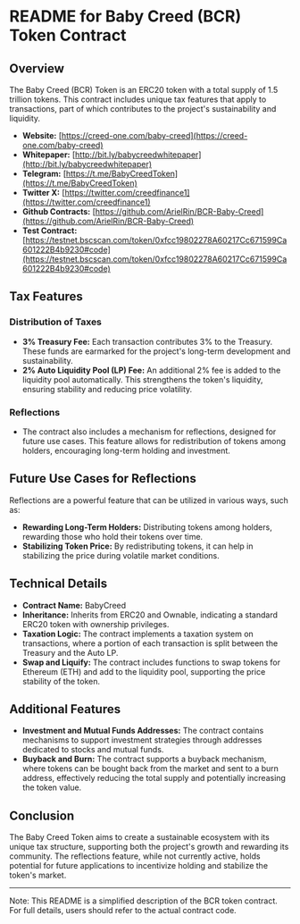 # README for Baby Creed (BCR) Token Contract

## Overview
The Baby Creed (BCR) Token is an ERC20 token with a total supply of 1.5 trillion tokens. This contract includes unique tax features that apply to transactions, part of which contributes to the project's sustainability and liquidity.

- **Website:** [https://creed-one.com/baby-creed](https://creed-one.com/baby-creed)
- **Whitepaper:** [http://bit.ly/babycreedwhitepaper](http://bit.ly/babycreedwhitepaper)
- **Telegram:** [https://t.me/BabyCreedToken](https://t.me/BabyCreedToken)
- **Twitter X:** [https://twitter.com/creedfinance1](https://twitter.com/creedfinance1)
- **Github Contracts:** [https://github.com/ArielRin/BCR-Baby-Creed](https://github.com/ArielRin/BCR-Baby-Creed)
- **Test Contract:** [https://testnet.bscscan.com/token/0xfcc19802278A60217Cc671599Ca601222B4b9230#code](https://testnet.bscscan.com/token/0xfcc19802278A60217Cc671599Ca601222B4b9230#code)

## Tax Features
### Distribution of Taxes
- **3% Treasury Fee:** Each transaction contributes 3% to the Treasury. These funds are earmarked for the project's long-term development and sustainability.
- **2% Auto Liquidity Pool (LP) Fee:** An additional 2% fee is added to the liquidity pool automatically. This strengthens the token's liquidity, ensuring stability and reducing price volatility.

### Reflections
- The contract also includes a mechanism for reflections, designed for future use cases. This feature allows for redistribution of tokens among holders, encouraging long-term holding and investment.

## Future Use Cases for Reflections
Reflections are a powerful feature that can be utilized in various ways, such as:
- **Rewarding Long-Term Holders:** Distributing tokens among holders, rewarding those who hold their tokens over time.
- **Stabilizing Token Price:** By redistributing tokens, it can help in stabilizing the price during volatile market conditions.

## Technical Details
- **Contract Name:** BabyCreed
- **Inheritance:** Inherits from ERC20 and Ownable, indicating a standard ERC20 token with ownership privileges.
- **Taxation Logic:** The contract implements a taxation system on transactions, where a portion of each transaction is split between the Treasury and the Auto LP.
- **Swap and Liquify:** The contract includes functions to swap tokens for Ethereum (ETH) and add to the liquidity pool, supporting the price stability of the token.

## Additional Features
- **Investment and Mutual Funds Addresses:** The contract contains mechanisms to support investment strategies through addresses dedicated to stocks and mutual funds.
- **Buyback and Burn:** The contract supports a buyback mechanism, where tokens can be bought back from the market and sent to a burn address, effectively reducing the total supply and potentially increasing the token value.

## Conclusion
The Baby Creed Token aims to create a sustainable ecosystem with its unique tax structure, supporting both the project's growth and rewarding its community. The reflections feature, while not currently active, holds potential for future applications to incentivize holding and stabilize the token's market.

---

Note: This README is a simplified description of the BCR token contract. For full details, users should refer to the actual contract code.
